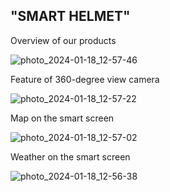 ## "SMART HELMET"

Overview of our products

![photo_2024-01-18_12-57-46](https://github.com/JWEN0518/E-PORTFOLIO-SECP1513/assets/152403691/1edf57e5-66da-43a7-8c56-fa50e94ed617)



Feature of 360-degree view camera

![photo_2024-01-18_12-57-22](https://github.com/JWEN0518/E-PORTFOLIO-SECP1513/assets/152403691/7b4440f9-e370-40bc-a3ee-2b36604f9de4)



Map on the smart screen
   
![photo_2024-01-18_12-57-02](https://github.com/JWEN0518/E-PORTFOLIO-SECP1513/assets/152403691/4b226ed1-93ca-4e23-b334-074afdf5fbe4)


 Weather on the smart screen
   
![photo_2024-01-18_12-56-38](https://github.com/JWEN0518/E-PORTFOLIO-SECP1513/assets/152403691/05e48a0f-5acb-47ae-9963-c82199278c03)


